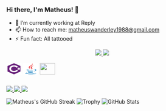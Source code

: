 ### Hi there, I'm Matheus! 👋

- 🔭 I’m currently working at Reply
- 📫 How to reach me: matheuswanderley1988@gmail.com
- ⚡ Fun fact: All tattooed

<div align="center">
  <a href="https://github.com/matheuswanderley">
    <img height="180em" src="https://github-readme-stats.vercel.app/api?username=matheuswanderley&show_icons=true&theme=dracula&include_all_commits=true"/>
    <img height="180em" src="https://github-readme-stats.vercel.app/api/top-langs/?username=matheuswanderley&layout=compact&theme=dracula"/>
  </a>
</div>

<div style="display: inline_block"><br>
  <img align="center"  height="30" width="40" src="https://raw.githubusercontent.com/devicons/devicon/master/icons/csharp/csharp-plain.svg">
  <img align="center"  height="30" width="40" src="https://raw.githubusercontent.com/devicons/devicon/master/icons/java/java-original.svg">
  <img align="center"  height="30" width="40" src="https://cdn.jsdelivr.net/gh/devicons/devicon/icons/swift/swift-original.svg" />
</div>
  
##

<div> 
  <a href="https://instagram.com/mattwanderley88" target="_blank">
    <img src="https://img.shields.io/badge/-Instagram-%23E4405F?style=for-the-badge&logo=instagram&logoColor=white" target="_blank">
  </a>
  <a href="mailto:matheuswanderley1988@gmail.com">
    <img src="https://img.shields.io/badge/-Gmail-%23333?style=for-the-badge&logo=gmail&logoColor=white" target="_blank">
  </a>
  <a href="https://www.linkedin.com/in/matheusdepaulawanderley/" target="_blank">
    <img src="https://img.shields.io/badge/-LinkedIn-%230077B5?style=for-the-badge&logo=linkedin&logoColor=white" target="_blank">
  </a> 
</div>

![Matheus's GitHub Streak](https://github-readme-streak-stats.herokuapp.com/?user=matheuswanderley&theme=dark&hide_border=true)
![Trophy](https://github-profile-trophy.vercel.app/?username=matheuswanderley&theme=dracula)
![GitHub Stats](https://github-readme-stats.vercel.app/api?username=matheuswanderley&show_icons=true&theme=dracula)


